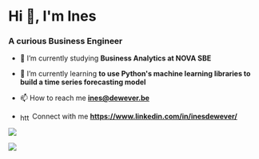 <h1 align="left">Hi 👋, I'm Ines</h1>
<h3 align="left">A curious Business Engineer</h3>



- 🔭 I’m currently studying **Business Analytics at NOVA SBE**

- 🌱 I’m currently learning **to use Python's machine learning libraries to build a time series forecasting model**

- 📫 How to reach me **ines@dewever.be**

- <a href="https://linkedin.com/in/https://www.linkedin.com/in/inesdewever/" target="blank"><img align="center" src="https://raw.githubusercontent.com/rahuldkjain/github-profile-readme-generator/master/src/images/icons/Social/linked-in-alt.svg" alt="https://www.linkedin.com/in/inesdewever/" height="15" width="20" /></a> Connect with me **https://www.linkedin.com/in/inesdewever/**

![](http://github-profile-summary-cards.vercel.app/api/cards/profile-details?username=InesDew&theme=algolia)

![](http://github-profile-summary-cards.vercel.app/api/cards/most-commit-language?username=InesDew&theme=algolia)
